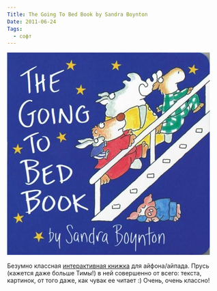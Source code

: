 ```yaml
---
Title: The Going To Bed Book by Sandra Boynton
Date: 2011-06-24
Tags:
  - софт
---
```


![the-going-to-bed-book.jpg](images/the-going-to-bed-book.jpg)

Безумно классная [интерактивная книжка](http://loudcrow.com/the-going-to-bed-book) для айфона/айпада. Прусь (кажется даже больше Тимы!) в ней совершенно от всего: текста, картинок, от того даже, как чувак ее читает :) Очень, очень классно!